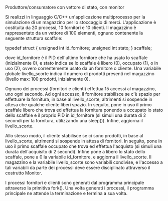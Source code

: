 Produttore/consumatore con vettore di stato, con monitor

Si realizzi in linguaggio C/C++ un'applicazione multiprocesso per la simulazione di un magazzino per lo stoccaggio di merci. L'applicazione è costituita da 20 processi, 10 fornitori e 10 clienti. 
Il magazzino è rappresentato da un vettore di 100 elementi, ognuno contenente la seguente struttura scaffale:

typedef struct {
    unsigned int id_fornitore;
    unsigned int stato; 
} scaffale;

dove id_fornitore è il PID dell'ultimo fornitore che ha usato lo scaffale (inizialmente 0), e stato indica se lo scaffale è libero (0), occupato (1), o in uso (2), ovvero correntemente usato da un fornitore o cliente. Una variabile globale livello_scorte indica il numero di prodotti presenti nel magazzino (livello max: 100 prodotti, inizialmente 0).

Ognuno dei processi (fornitori e clienti) effettua 15 accessi al magazzino, uno ogni secondo.
Ad ogni accesso, il fornitore stabilisce se c'è spazio per effettuare la fornitura, in base al livello_scorte, altrimenti si sospende in attesa che qualche cliente liberi spazio.
In seguito, pone in uso il primo scaffale libero che trova ed effettua la fornitura ponendo a occupato lo stato dello scaffale e il proprio PID in id_fornitore (si simuli una durata di 2 secondi per la fornitura, utilizzando una sleep()).
Infine, aggiorna il livello_scorte.

Allo stesso modo, il cliente stabilisce se ci sono prodotti, in base al livello_scorte, altrimenti si sospende in attesa di fornitori. 
In seguito, pone in uso il primo scaffale occupato che trova ed effettua l'acquisto (si simuli una durata dell'acquisito di 2 secondi). 
Infine pone a libero lo stato dello scaffale, pone a 0 la variabile id_fornitore, e aggiorna il livello_scorte. Il magazzino e la variabile livello_scorte sono variabili condivise, e l'accesso a tali variabili da parte dei processi deve essere disciplinato attraverso il costrutto Monitor.

I processi fornitori e clienti sono generati dal programma principale attraverso la primitiva fork(). Una volta generati i processi, il programma principale ne attende la terminazione e termina a sua volta.
